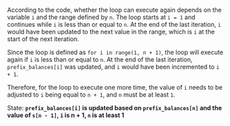 According to the code, whether the loop can execute again depends on the variable `i` and the range defined by `n`. The loop starts at `i = 1` and continues while `i` is less than or equal to `n`. At the end of the last iteration, `i` would have been updated to the next value in the range, which is `i` at the start of the next iteration. 

Since the loop is defined as `for i in range(1, n + 1)`, the loop will execute again if `i` is less than or equal to `n`. At the end of the last iteration, `prefix_balances[i]` was updated, and `i` would have been incremented to `i + 1`.

Therefore, for the loop to execute one more time, the value of `i` needs to be adjusted to `i` being equal to `n + 1`, and `n` must be at least `1`. 

State: **`prefix_balances[i]` is updated based on `prefix_balances[n]` and the value of `s[n - 1]`, `i` is n + 1, `n` is at least 1**